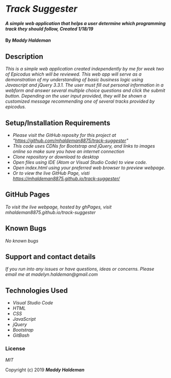 # _Track Suggester_

#### _A simple web application that helps a user determine which programming track they should follow, Created 1/18/19_

#### By _**Maddy Haldeman**_

## Description

_This is a simple web application created independently by me for week two of Epicodus which will be reviewed. This web app will serve as a demonstration of my understanding of basic business logic using Javascript and jQuery 3.3.1. The user must fill out personal information in a webform and answer several multiple choice questions and click the submit button. Depending on the user input provided, they will be shown a customized message recommending one of several tracks provided by epicodus._

## Setup/Installation Requirements

* _Please visit the GitHub reposity for this project at "https://github.com/mhaldeman8875/track-suggester"_
* _This code uses CDNs for Bootstrap and jQuery, and links to images online so make sure you have an internet connection_
* _Clone repository or download to desktop_
* _Open files using IDE (Atom or Visual Studio Code) to view code._
* _Open index.html using your preferred web browser to preview webpage._
* _Or to view the live GitHub Page, visti https://mhaldeman8875.github.io/track-suggester/_


## GitHub Pages

_To visit the live webpage, hosted by ghPages, visit mhaldeman8875.github.io/track-suggester_

## Known Bugs

_No known bugs_

## Support and contact details

_If you run into any issues or have questions, ideas or concerns.  Please email me at madelyn.haldeman@gmail.com_

## Technologies Used

* _Visual Studio Code_
* _HTML_
* _CSS_
* _JavaScript_
* _jQuery_
* _Bootstrap_
* _GitBash_

### License

*MIT*

Copyright (c) 2019 **_Maddy Haldeman_**
